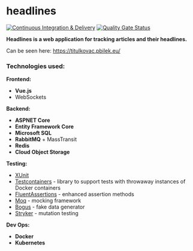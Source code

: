 # headlines
[![Continuous Integration & Delivery](https://github.com/PetrBilek1/headlines/actions/workflows/cicd.yml/badge.svg)](https://github.com/PetrBilek1/headlines/actions/workflows/cicd.yml)
[![Quality Gate Status](https://sonarcloud.io/api/project_badges/measure?project=PetrBilek1_headlines&metric=alert_status)](https://sonarcloud.io/summary/new_code?id=PetrBilek1_headlines)

**Headlines is a web application for tracking articles and their headlines.**

Can be seen here: https://titulkovac.pbilek.eu/

### Technologies used:
**Frontend:**
 - **Vue.js**
 - WebSockets

**Backend:**
 - **ASPNET Core**
 - **Entity Framework Core**
 - **Microsoft SQL**
 - **RabbitMQ** + MassTransit
 - **Redis**
 - **Cloud Object Storage**

**Testing:**
 - [XUnit](https://github.com/xunit/xunit)
 - [Testcontainers](https://github.com/testcontainers/testcontainers-dotnet) - library to support tests with throwaway instances of Docker containers
 - [FluentAssertions](https://github.com/fluentassertions/fluentassertions) - enhanced assertion methods
 - [Moq](https://github.com/moq/moq4) - mocking framework
 - [Bogus](https://github.com/bchavez/Bogus) - fake data generator
 - [Stryker](https://github.com/stryker-mutator/stryker-net) - mutation testing

**Dev Ops:**
 - **Docker**
 - **Kubernetes**
